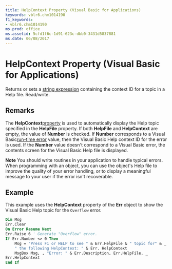 ```yaml
---
title: HelpContext Property (Visual Basic for Applications)
keywords: vblr6.chm1014190
f1_keywords:
- vblr6.chm1014190
ms.prod: office
ms.assetid: 5cfd1f6c-1d91-623c-dbb0-3431d5837881
ms.date: 06/08/2017
---
```



# HelpContext Property (Visual Basic for Applications)



Returns or sets a [string expression](../../Glossary/vbe-glossary.md) containing the context ID for a topic in a Help file. Read/write.

## Remarks

The  **HelpContext**[property](../../Glossary/vbe-glossary.md) is used to automatically display the Help topic specified in the **HelpFile** property. If both **HelpFile** and **HelpContext** are empty, the value of **Number** is checked. If **Number** corresponds to a Visual Basic[run-time error](../../Glossary/vbe-glossary.md) value, then the Visual Basic Help context ID for the error is used. If the **Number** value doesn't correspond to a Visual Basic error, the contents screen for the Visual Basic Help file is displayed.

 **Note**  You should write routines in your application to handle typical errors. When programming with an object, you can use the object's Help file to improve the quality of your error handling, or to display a meaningful message to your user if the error isn't recoverable.


## Example

This example uses the  **HelpContext** property of the **Err** object to show the Visual Basic Help topic for the `Overflow` error.


```vb
Dim Msg
Err.Clear
On Error Resume Next
Err.Raise 6 ' Generate "Overflow" error.
If Err.Number <> 0 Then
    Msg = "Press F1 or HELP to see " & Err.HelpFile & " topic for" & _
    " the following HelpContext: " & Err. HelpContext
    MsgBox Msg, , "Error: " & Err.Description, Err.HelpFile, _
Err.HelpContext
End If
```


